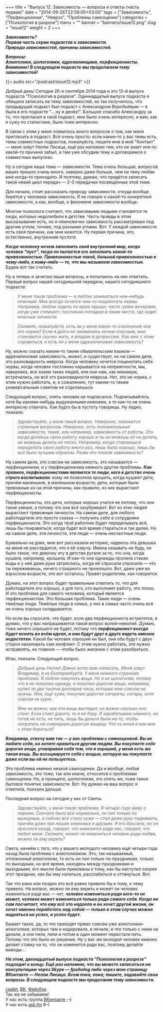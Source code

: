 +++
title = "Выпуск 12. Зависимость — вопросы и ответы (часть первая)"
date = "2014-09-26T22:58:00+03:00"
tags = ["Зависимость", "Перфекционизм", "Невроз", "Проблемы самооценки"]
categories = ["Психология в разрезе"]
menu = ""
banner = "banners/issue12.png"
slug = "issue12"
weight = 2
+++

***Зависимость?***<br>
***Первая часть серии подкастов о зависимости.***<br>
***Природа зависимостей, причины зависимостей.***<br>

***Вопросы:***<br>
***Алкоголики, шопоголики, адреналинщики, перфекционисты.***<br>
***Внимание! В следующем подкасте мы продолжаем тему зависимостей!***

{{< audio src="/podcast/issue12.mp3" >}}

Добрый день! Сегодня 26-е сентября 2014 года и это 12–й выпуск подкаста "Психология в разрезе". Одиннадцатый выпуск подкаста я обещала записать на тему зависимостей, но так получилось, что предыдущий подкаст был подкаст с Александром Воробьёвым — я была в его подкасте "… ну и денёк!". Большое спасибо Александру за то, что пригласил в свой подкаст, мне было очень интересно, и вам, как я сужу по статистике, было тоже интересно.

В связи с этим у меня появилось много вопросов о том, как меня пригласить в подкаст. Всё очень просто: если какие–то у вас темы есть, темы совместных подкастов, пожалуйста, пишите мне в мой "Контакт" — меня зовут Нелли Лисица, ещё раз напомню тем, кто не знает или по какой–то причине забыл, и там уже обсудим тему и договоримся о совместных выпусках.

Ну а сегодня наша тема — *зависимости*. Тема очень большая, вопросов ваших пришло очень много, наверно даже больше, чем на тему любви мне когда–то приходило. И поэтому, думаю, что придётся записать такой некий цикл передач — 2–3 передачки посвящённые этой теме.

Для начала, стоит рассказать природу зависимости, откуда вообще берётся у человека зависимость. Я не говорю о какой–то конкретной зависимости, а как, вообще, о феномене зависимости вообще.

Многие психологи считают, что зависимыми людьми становятся те люди, которых недолюбили в детстве. Часть правды в этом высказывании есть, но я немножечко зависимость рассматриваю под другим углом, точнее, под разными углами. Вот. У каждой зависимости есть своя причина, как мне кажется. Ну первая причина, это, естественно, *внутренняя пустота*.
<!--more-->

***Когда человеку нечем заполнить свой внутренний мир, когда человек "пуст", тогда он пытается его заполнить какой–то привязанностью. Привязанностью такой, больной привязанностью к чему–либо, к кому–либо — то, что мы называем зависимостью.*** Будем вот так считать.

Ну а теперь я зачитаю ваши вопросы, и попытаюсь на них ответить. Первый вопрос нашей сегодняшней передачи, нашего сегодняшнего подкаста:

>*У меня такая проблема — я люблю заниматься чем–нибудь опасным. Мне всегда хочется чем–то пощекотать нервы. Например: люблю ходить по краю крыши; часто гуляю вечерами, когда уже стемнеет; постоянно попадаю в такие места, где ходят опасные личности.*
>
>*Скажите, пожалуйста, есть ли у меня какое–то отклонение или это норма? Если я долго не занимаюсь ничем опасным, мне становится скучно жить, я впадаю в депрессию. Как мне с этим справиться, и есть ли у меня адреналиновая зависимость?*

Ну, можно сказать каким–то таким обывательским языком — адреналиновая зависимость, может, и существует, но на самом деле, это разновидность невроза. Когда человеку хочется пощекотать себе нервы, когда человек постоянно нарывается на неприятности, мы, наверняка, все знаем таких людей, или они нам, как минимум, встречались, но всё это разновидности невроза. Нет, это не норма, с этим нужно работать, и, к сожалению, тут каким–то таким универсальным советом не отделаешься. 

Следующий вопрос, опять человек не подписался. Подписывайтесь хотя бы какими–нибудь выдуманными именами, а то как–то не очень интересно отвечать. Как будто бы в пустоту говоришь. Ну ладно, поехали.

>*Здравствуйте, у меня такой вопрос. Наверное, покажется странным вопросом. Наверное, есть положительные зависимости, такие, как например, зависимость от работы. Это когда делаешь свою работу хорошо и ты не можешь её не делать, не можешь делать её плохо. Например, когда стараешься переделать свою работу много раз, лишь было хорошо, лишь бы всё было лучшим образом. Разве это плохая зависимость?*

На самом деле, это совсем не зависимость, это называется — *перфекционизм*, и у перфекционизма немного другие проблемы. ***Как правило, перфекционистами являются те люди, кого в детстве очень строго воспитывали***: кому не позволяли крошить, когда кушают дети, причём маленькие, в маленьком возрасте; дети, которые были тревожные из–за этой причины, как правило, из них вырастают перфекционисты.

Перфекционисты, это дети, которые хорошо учатся не потому, что они такие умные, а потому что они всё зазубривают. Вот из этих людей вырастают тревожные личности. На самом деле, для любого работодателя это просто сказка — получить себе в сотрудники перфекциониста. Это когда твой работник будет переделывать всё, лишь бы понравиться; когда будет всё время стараться и так далее. Но на самом деле, эти личности, эти люди — очень несчастные люди.

Буквально на днях, мне вот рассказали историю, надеюсь эта девушка на меня не рассердится, что я её озвучу. Имена называть не буду, но было такое, что девочку эту в детстве ругали за то, что она, когда кушала, например, крошила. И как–то она однажды пролила стакан воды и у неё даже руки затряслись, когда её спросили спросили — что ты переживаешь, ничего страшного не произошло. Вот, даже уже во взрослом возрасте, это вот осталось. Привет родителям, как говорится.

Думаю, на этот вопрос будет правильным ответить то, что для работодателя это хорошо, а для того, кто выполняет работу, это плохо. И это проблема для самого человека, который является перфекционистом. Это большая проблема. Такие люди — очень тяжёлые люди. Тяжёлые люди в семье, у них в семье часто очень всё не очень хорошо складывается.

Но если вы спросите, что будет, если два перфекциониста встретятся, я думаю, что у вас напрашивается такой вопрос волей–неволей. Думаю, тоже ничего хорошего не будет, потому что ***перфекционист всегда будет искать во всём идеал, и они будут друг в друге видеть именно недостатки.*** Какой бы человек хороший ни был, они оба будут с двух сторон накаливать сам конфликт. С этим нужно работать, это нужно исправлять, но главное — чтобы было желание с этим разобраться.

Итак, поехали. Следующий вопрос.

>*Добрый день Нелли! Давно хотел вам написать. Меня зовут Владимир, я из Екатеринбурга. У меня немного странная проблема. Я люблю покупать вещи. Но я не шопоголик, потому что я не покупаю одежду, я покупаю дорогие вещи, например, купил за две тысячи долларов часы, которые мне совсем не нужны. Или, ещё хуже, покупаю дорогие сигареты, сигары, хотя совсем не курю.*
>
>*Мне не важно, как эта вещь выглядит, но важно сколько она стоит. Если стоит дорого, то я её беру. Я зарабатываю немного, но готов не есть, не пить, лишь бы деньги были на то, чтобы потратить на очередную дорогую вещицу. Что со мной и как мне с этим бороться?*

***Владимир, отвечу вам так — у вас проблемы с самооценкой. Вы не любите себя, но хотите нравиться другим людям. Вы покупаете себе дорогие вещи, уговаривая себя тем, что я хороший, у меня есть же такая вещь. Вы ассоциируете себя с вещью, которую вы покупаете даже если вы ей не пользуетесь.***

Это проблема именно низкой самооценки. Да и вообще, любая зависимость, это тоже, так или иначе, относится к проблемам самооценки. Но, в принципе, шопоголизм, это опять же, тоже такое бытовое понятие зависимости. Вот. Ну думаю на ваш вопрос я ответила, поехали дальше.

Последний вопрос на сегодня у нас от Светы.

>*Здравствуйте, у меня такая проблема. Я четыре года живу с парнем. Сначала было всё нормально, он пил только по выходным, а сейчас всё стало хуже — стал даже руку поднимать, причём даже при наших знакомых и друзьях. Я его бросила, но он просится назад, говорит, что изменится ради нас, говорит, что любит меня. Скажите, может ли измениться человек ради любви, можно ли ему верить?*

Света, начнём с того, что у вашего молодого человека ещё четыре года назад была проблема с алкоголизмом. Это, так называемый, *отложенный алкоголизм*, то есть он пил только по праздникам, только по выходным, но всё время, находясь между праздниками и выходными, его мысли были прикованы к тому, как бы наступил скорее этот праздник, как бы ему напиться, расслабиться и оттянуться. Вот.

Так что рано или поздно это всё равно привело бы к тому, к чему привело. На вопрос, можно ли ему верить и может ли человек измениться ради вас — нет, ***человек измениться ради кого–то не может, человек может измениться только ради самого себя. Когда он сам посчитает, что ему всё это надоело и он хочет другой жизни, он хочет именно поработать над собой — только в этом случае можно надеяться на успех, и успех будет.***

Бывает такое, да, то что приходят прямо совсем уже алкоголики–алкоголики, которых там и кодировали, и лечили, и что только с ними не делали, а они пили, пили и потом в один момент перестали пить. Потому что это было их решение. Ну у вас же молодой человек именно делает ставку на то, что он изменится ради вас, поэтому делайте выводы…

***На этом, двенадцатый выпуск подкаста "Психология в разрезе" подходит к концу. Ещё раз напомню, что вы можете записаться на консультацию через Skype — fpsiholog либо через мою страницу ВКонтакте — Нелли Лисица. Всем пока, пока; пишите, задавайте свои вопросы. В следующем подкасте мы продолжим тему зависимости.***


<a href="skype:fpsiholog?userinfo">скайп</a>, <a href="https://vk.com/sunnybunnyf">ВК</a>, <a href="https://www.facebook.com/SunnyBunnyF">Фейсбук</a>.<br>
Так же не забываем!<br>
У нас есть группа <a href="https://vk.com/fpsiholog">ВКонтакте</a> ;–)<br>
У нас есть <a href="http://ask.fm/fpsiholog">ask.fm</a> 8–)